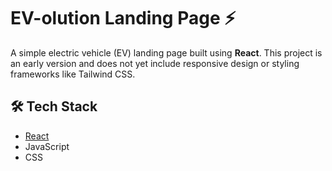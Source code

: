 # EV-olution Landing Page ⚡

A simple electric vehicle (EV) landing page built using **React**. This project is an early version and does not yet include responsive design or styling frameworks like Tailwind CSS.

## 🛠️ Tech Stack

- [React](https://reactjs.org/)
- JavaScript
- CSS
